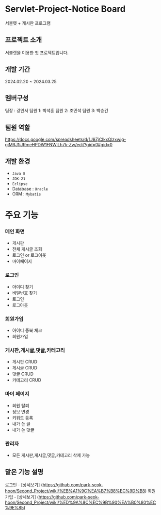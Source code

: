 # Servlet-Project-Notice Board
서블렛 + 게시판 프로그램
## 프로젝트 소개
서블렛을 이용한 첫 프로젝트입니다.
## 개발 기간
2024.02.20 ~ 2024.03.25

## 멤버구성
팀장 : 강인서
팀원 1: 박석훈
팀원 2: 조민석
팀원 3: 백승건

## 팀원 역할
<https://docs.google.com/spreadsheets/d/1J9ZjCIkxQlzxwjg-giMRJ1iJRmeHPDW1FNWiLh7k-Zw/edit?gid=0#gid=0>

## 개발 환경
- `Java 8`
- `JDK-21`
- `Eclipse`
- Database : `Oracle`
- ORM : `Mybatis`

# 주요 기능

### 메인 화면
- 게시판
- 전체 게시글 조회
- 로그인 or 로그아웃
- 마이페이지

### 로그인 
- 아이디 찾기
- 비밀번호 찾기
- 로그인
- 로그아웃

### 회원가입
- 아이디 중복 체크
- 회원가입

### 게시판,게시글,댓글,카테고리
- 게시판 CRUD
- 게시글 CRUD
- 댓글 CRUD
- 카테고리 CRUD

### 마이 페이지
- 회원 탈퇴
- 정보 변경
- 키워드 등록
- 내가 쓴 글
- 내가 쓴 댓글

### 관리자
- 모든 게시판,게시글,댓글,카테고리 삭제 가능

## 맡은 기능 설명
로그인 - [상세보기] (https://github.com/park-seok-hoon/Second_Project/wiki/%EB%A1%9C%EA%B7%B8%EC%9D%B8)
회원가입 - [상세보기] (https://github.com/park-seok-hoon/Second_Project/wiki/%ED%9A%8C%EC%9B%90%EA%B0%80%EC%9E%85)




